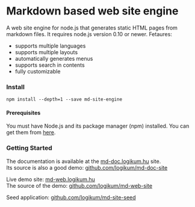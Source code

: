 # Markdown based web site engine

A web site engine for node.js that generates static HTML pages from markdown
files. It requires node.js version 0.10 or newer. Fetaures:

* supports multiple languages
* supports multiple layouts
* automatically generates menus
* supports search in contents
* fully customizable

### Install

```
npm install --depth=1 --save md-site-engine
```

#### Prerequisites

You must have Node.js and its package manager (npm) installed. You can get them
from [here](https://nodejs.org/).

### Getting Started

The documentation is available at the [md-doc.logikum.hu](http://md-doc.logikum.hu) site.  
Its source is also a good demo: [github.com/logikum/md-doc-site](https://github.com/logikum/md-doc-site)


Live demo site: [md-web.logikum.hu](http://md-web.logikum.hu)  
The source of the demo: [github.com/logikum/md-web-site](https://github.com/logikum/md-web-site)

Seed application: [github.com/logikum/md-site-seed](https://github.com/logikum/md-site-seed)

